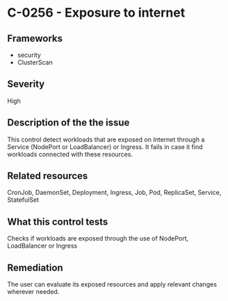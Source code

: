 # C-0256 - Exposure to internet

## Frameworks
* security
* ClusterScan
 
## Severity
High

## Description of the the issue
This control detect workloads that are exposed on Internet through a Service (NodePort or LoadBalancer) or Ingress. It fails in case it find workloads connected with these resources.
 
## Related resources
CronJob, DaemonSet, Deployment, Ingress, Job, Pod, ReplicaSet, Service, StatefulSet
 
## What this control tests 
Checks if workloads are exposed through the use of NodePort, LoadBalancer or Ingress
 
## Remediation
The user can evaluate its exposed resources and apply relevant changes wherever needed.
 
